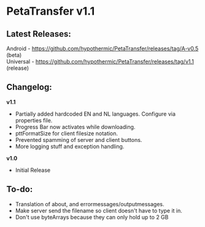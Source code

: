 # PetaTransfer v1.1
## Latest Releases:
Android - https://github.com/hypothermic/PetaTransfer/releases/tag/A-v0.5 (beta)  
Universal - https://github.com/hypothermic/PetaTransfer/releases/tag/v1.1 (release)
## Changelog:
**v1.1**  

- Partially added hardcoded EN and NL languages. Configure via properties file.
- Progress Bar now activates while downloading.
- pttFormatSize for client filesize notation.
- Prevented spamming of server and client buttons.
- More logging stuff and exception handling.  

**v1.0**  

- Initial Release  
## To-do:
- Translation of about, and errormessages/outputmessages.
- Make server send the filename so client doesn't have to type it in.
- Don't use byteArrays because they can only hold up to 2 GB

